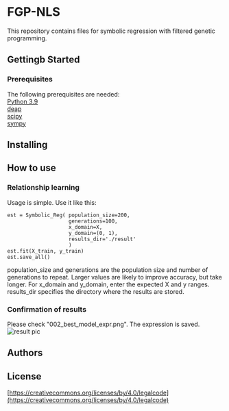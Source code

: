 # FGP-NLS
This repository contains files for symbolic regression with filtered genetic programming.

## Gettingb Started
### Prerequisites
The following prerequisites are needed:  
[Python 3.9](https://www.python.org/downloads/release/python-390/)  
[deap](https://github.com/DEAP/deap)  
[scipy](https://github.com/scipy/scipy)  
[sympy](https://github.com/sympy/sympy)  

## Installing  


## How to use  
### Relationship learning
Usage is simple. Use it like this:
```
est = Symbolic_Reg( population_size=200,
                    generations=100,
                    x_domain=X,
                    y_domain=(0, 1),
                    results_dir='./result'
                    )
est.fit(X_train, y_train)
est.save_all()
```
population_size and generations are the population size and number of generations to repeat. Larger values are likely to improve accuracy, but take longer. For x_domain and y_domain, enter the expected X and y ranges. results_dir specifies the directory where the results are stored.

### Confirmation of results  
Please check "002_best_model_expr.png". The expression is saved.
![result pic](https://github.com/takakikatsushi/FGP-NLS/blob/main/Codes/result2/002_best_model_expr.png?raw=true)

## Authors  
  

## License  
[https://creativecommons.org/licenses/by/4.0/legalcode](https://creativecommons.org/licenses/by/4.0/legalcode)
